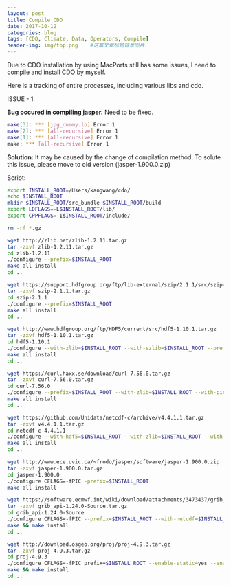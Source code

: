 ```yaml
---
layout: post
title: Compile CDO
date: 2017-10-12
categories: blog
tags: [CDO, Climate, Data, Operators, Compile]
header-img: img/top.png    #这篇文章标题背景图片
---
```


Due to CDO installation by using MacPorts still has some issues, I need to compile and install CDO by myself.

Here is a tracking of entire processes, including various libs and cdo.

ISSUE - 1:  

**Bug occured in compiling jasper.** Need to be fixed.

```bash
make[3]: *** [jpg_dummy.lo] Error 1
make[2]: *** [all-recursive] Error 1
make[1]: *** [all-recursive] Error 1
make: *** [all-recursive] Error 1
```

**Solution:** It may be caused by the change of compilation method. To solute this issue, please move to old version (jasper-1.900.0.zip)

Script:

```bash
export INSTALL_ROOT=/Users/kangwang/cdo/
echo $INSTALL_ROOT
mkdir $INSTALL_ROOT/src_bundle $INSTALL_ROOT/build
export LDFLAGS=-L$INSTALL_ROOT/lib/
export CPPFLAGS=-I$INSTALL_ROOT/include/

rm -rf *.gz

wget http://zlib.net/zlib-1.2.11.tar.gz
tar -zxvf zlib-1.2.11.tar.gz
cd zlib-1.2.11
./configure --prefix=$INSTALL_ROOT
make all install
cd ..

wget https://support.hdfgroup.org/ftp/lib-external/szip/2.1.1/src/szip-2.1.1.tar.gz
tar -zxvf szip-2.1.1.tar.gz
cd szip-2.1.1
./configure --prefix=$INSTALL_ROOT
make all install
cd ..

wget http://www.hdfgroup.org/ftp/HDF5/current/src/hdf5-1.10.1.tar.gz
tar -zxvf hdf5-1.10.1.tar.gz
cd hdf5-1.10.1
./configure --with-zlib=$INSTALL_ROOT --with-szlib=$INSTALL_ROOT --prefix=$INSTALL_ROOT
make all install
cd ..

wget https://curl.haxx.se/download/curl-7.56.0.tar.gz
tar -zxvf curl-7.56.0.tar.gz
cd curl-7.56.0
./configure --prefix=$INSTALL_ROOT --with-zlib=$INSTALL_ROOT --with-pic
make all install
cd ..

wget https://github.com/Unidata/netcdf-c/archive/v4.4.1.1.tar.gz
tar -zxvf v4.4.1.1.tar.gz
cd netcdf-c-4.4.1.1
./configure --with-hdf5=$INSTALL_ROOT --with-zlib=$INSTALL_ROOT --with-szlib=$INSTALL_ROOT --prefix=/usr/local --enable-netcdf-4
make all install
cd ..

wget http://www.ece.uvic.ca/~frodo/jasper/software/jasper-1.900.0.zip
tar -zxvf jasper-1.900.0.tar.gz
cd jasper-1.900.0
./configure CFLAGS=-fPIC -prefix=$INSTALL_ROOT
make all install

wget https://software.ecmwf.int/wiki/download/attachments/3473437/grib_api-1.24.0-Source.tar.gz
tar -zxvf grib_api-1.24.0-Source.tar.gz
cd grib_api-1.24.0-Source
./configure CFLAGS=-fPIC --prefix=$INSTALL_ROOT --with-netcdf=$INSTALL_ROOT --with-jasper=$INSTALL_ROOT --disable-jpeg
make && make install
cd ..

wget http://download.osgeo.org/proj/proj-4.9.3.tar.gz
tar -zxvf proj-4.9.3.tar.gz
cd proj-4.9.3
./configure CFLAGS=-fPIC prefix=$INSTALL_ROOT --enable-static=yes --enable-shared=no
make && make install
cd ..

```


